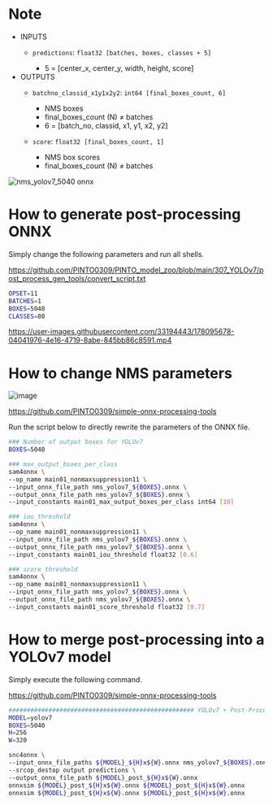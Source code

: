 # Note
- INPUTS
  - `predictions`: `float32 [batches, boxes, classes + 5]`
  
    * 5 = [center_x, center_y, width, height, score]
- OUTPUTS
  - `batchno_classid_x1y1x2y2`: `int64 [final_boxes_count, 6]`

    * NMS boxes
    * final_boxes_count (N) ≠ batches
    * 6 = [batch_no, classid, x1, y1, x2, y2]
  - `score`: `float32 [final_boxes_count, 1]`
  
    * NMS box scores
    * final_boxes_count (N) ≠ batches

![nms_yolov7_5040 onnx](https://user-images.githubusercontent.com/33194443/178084831-eaab28b4-cda8-4528-9e7f-f0b9d0dc7ca5.png)

# How to generate post-processing ONNX
Simply change the following parameters and run all shells.

https://github.com/PINTO0309/PINTO_model_zoo/blob/main/307_YOLOv7/post_process_gen_tools/convert_script.txt
```bash
OPSET=11
BATCHES=1
BOXES=5040
CLASSES=80
```

https://user-images.githubusercontent.com/33194443/178095678-04041976-4e16-4719-8abe-845bb86c8591.mp4


# How to change NMS parameters
![image](https://user-images.githubusercontent.com/33194443/178084918-af33bfcc-425f-496e-87fb-1331ef7b2b6e.png)

https://github.com/PINTO0309/simple-onnx-processing-tools

Run the script below to directly rewrite the parameters of the ONNX file.
```bash
### Number of output boxes for YOLOv7
BOXES=5040

### max_output_boxes_per_class
sam4onnx \
--op_name main01_nonmaxsuppression11 \
--input_onnx_file_path nms_yolov7_${BOXES}.onnx \
--output_onnx_file_path nms_yolov7_${BOXES}.onnx \
--input_constants main01_max_output_boxes_per_class int64 [10]

### iou_threshold
sam4onnx \
--op_name main01_nonmaxsuppression11 \
--input_onnx_file_path nms_yolov7_${BOXES}.onnx \
--output_onnx_file_path nms_yolov7_${BOXES}.onnx \
--input_constants main01_iou_threshold float32 [0.6]

### score_threshold
sam4onnx \
--op_name main01_nonmaxsuppression11 \
--input_onnx_file_path nms_yolov7_${BOXES}.onnx \
--output_onnx_file_path nms_yolov7_${BOXES}.onnx \
--input_constants main01_score_threshold float32 [0.7]
```

# How to merge post-processing into a YOLOv7 model
Simply execute the following command.

https://github.com/PINTO0309/simple-onnx-processing-tools
```bash
################################################### YOLOv7 + Post-Process
MODEL=yolov7
BOXES=5040
H=256
W=320

snc4onnx \
--input_onnx_file_paths ${MODEL}_${H}x${W}.onnx nms_yolov7_${BOXES}.onnx \
--srcop_destop output predictions \
--output_onnx_file_path ${MODEL}_post_${H}x${W}.onnx
onnxsim ${MODEL}_post_${H}x${W}.onnx ${MODEL}_post_${H}x${W}.onnx
onnxsim ${MODEL}_post_${H}x${W}.onnx ${MODEL}_post_${H}x${W}.onnx
```
